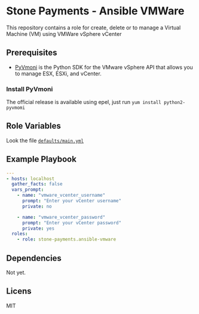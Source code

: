 # Stone Payments - Ansible VMWare

This repository contains a role for create, delete or to manage a Virtual Machine (VM) using VMWare vSphere vCenter

## Prerequisites
* [PyVmoni](https://pypi.python.org/pypi/pyvmomi/) is the Python SDK for the VMware vSphere API that allows you to manage ESX, ESXi, and vCenter.

### Install PyVmoni
The official release is available using epel, just run `yum install python2-pyvmomi`

## Role Variables
Look the file [`defaults/main.yml`](defaults/main.yml)

## Example Playbook
```yaml
---
- hosts: localhost
  gather_facts: false
  vars_prompt:
    - name: "vmware_vcenter_username"
      prompt: "Enter your vCenter username"
      private: no

    - name: "vmware_vcenter_password"
      prompt: "Enter your vCenter password"
      private: yes
  roles:
    - role: stone-payments.ansible-vmware
```

## Dependencies
Not yet.

## Licens
MIT
